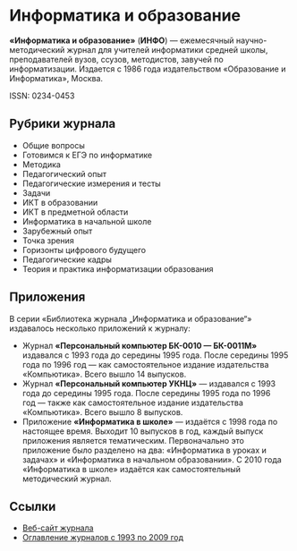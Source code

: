 # Информатика и образование

**«Информатика и образование»** (**ИНФО**) — ежемесячный научно-методический журнал для учителей информатики средней школы, преподавателей вузов, ссузов, методистов, завучей по информатизации. Издается с 1986 года издательством «Образование и Информатика», Москва.

ISSN: 0234-0453

## Рубрики журнала
 * Общие вопросы
 * Готовимся к ЕГЭ по информатике
 * Методика
 * Педагогический опыт
 * Педагогические измерения и тесты
 * Задачи
 * ИКТ в образовании
 * ИКТ в предметной области
 * Информатика в начальной школе
 * Зарубежный опыт
 * Точка зрения
 * Горизонты цифрового будущего
 * Педагогические кадры
 * Теория и практика информатизации образования

## Приложения
В серии «Библиотека журнала „Информатика и образование“» издавалось несколько приложений к журналу:
 * Журнал **«Персональный компьютер БК-0010 — БК-0011М»** издавался с 1993 года до середины 1995 года. После середины 1995 года по 1996 год — как самостоятельное издание издательства «Компьютика». Всего вышло 14 выпусков.
 * Журнал **«Персональный компьютер УКНЦ»** — издавался с 1993 года до середины 1995 года. После середины 1995 года по 1996 год — также как самостоятельное издание издательства «Компьютика». Всего вышло 8 выпусков.
 * Приложение **«Информатика в школе»** — издаётся с 1998 года по настоящее время. Выходит 10 выпусков в год, каждый выпуск приложения является тематическим. Первоначально это приложение было разделено на два: «Информатика в уроках и задачах» и «Информатика в начальном образовании». С 2010 года «Информатика в школе» издаётся как самостоятельный методический журнал.

## Ссылки
 * [Веб-сайт журнала](http://www.infojournal.ru/)
 * [Оглавление журналов с 1993 по 2009 год](https://web.archive.org/web/20140502083204/http://www.infomag.ru/journals/j010r/)
